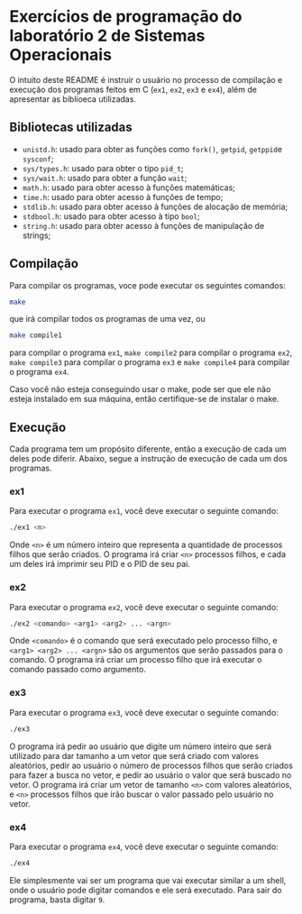# Exercícios de programação do laboratório 2 de Sistemas Operacionais
O intuito deste README é instruir o usuário no processo de compilação e execução dos programas feitos em C (`ex1`, `ex2`, `ex3` e `ex4`), além de apresentar as biblioeca utilizadas.

## Bibliotecas utilizadas
- `unistd.h`: usado para obter as funções como `fork()`, `getpid`, `getppid`e `sysconf`;
- `sys/types.h`: usado para obter o tipo `pid_t`;
- `sys/wait.h`: usado para obter a função `wait`;
- `math.h`: usado para obter acesso à funções matemáticas;
- `time.h`: usado para obter acesso à funções de tempo;
- `stdlib.h`: usado para obter acesso à funções de alocação de memória;
- `stdbool.h`: usado para obter acesso à tipo `bool`;
- `string.h`: usado para obter acesso à funções de manipulação de strings;

## Compilação
Para compilar os programas, voce pode executar os seguintes comandos:
```bash
make
```
que irá compilar todos os programas de uma vez, ou
```bash
make compile1
```
para compilar o programa `ex1`, `make compile2` para compilar o programa `ex2`, `make compile3` para compilar o programa `ex3` e `make compile4` para compilar o programa `ex4`.

Caso você não esteja conseguindo usar o make, pode ser que ele não esteja instalado em sua máquina, então certifique-se de instalar o make.

## Execução
Cada programa tem um propósito diferente, então a execução de cada um deles pode diferir. Abaixo, segue a instrução de execução de cada um dos programas.

### ex1
Para executar o programa `ex1`, você deve executar o seguinte comando:
```bash
./ex1 <n>
```
Onde `<n>` é um número inteiro que representa a quantidade de processos filhos que serão criados. O programa irá criar `<n>` processos filhos, e cada um deles irá imprimir seu PID e o PID de seu pai.

### ex2
Para executar o programa `ex2`, você deve executar o seguinte comando:
```bash
./ex2 <comando> <arg1> <arg2> ... <argn>
```
Onde `<comando>` é o comando que será executado pelo processo filho, e `<arg1> <arg2> ... <argn>` são os argumentos que serão passados para o comando. O programa irá criar um processo filho que irá executar o comando passado como argumento.

### ex3
Para executar o programa `ex3`, você deve executar o seguinte comando:
```bash
./ex3
```
O programa irá pedir ao usuário que digite um número inteiro que será utilizado para dar tamanho a um vetor que será criado com valores aleatórios, pedir ao usuário o número de processos filhos que serão criados para fazer a busca no vetor, e pedir ao usuário o valor que será buscado no vetor. O programa irá criar um vetor de tamanho `<n>` com valores aleatórios, e `<n>` processos filhos que irão buscar o valor passado pelo usuário no vetor.

### ex4
Para executar o programa `ex4`, você deve executar o seguinte comando:
```bash
./ex4
```
Ele simplesmente vai ser um programa que vai executar similar a um shell, onde o usuário pode digitar comandos e ele será executado. Para sair do programa, basta digitar `9`.